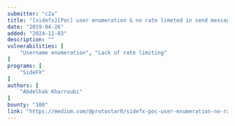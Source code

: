 ```yaml
---
submitter: "c2a"
title: "[sidefx][Poc] user enumeration & no rate limeted in send message function"
date: "2019-04-26"
added: "2024-11-03"
description: ""
vulnerabilities: [
    "Username enumeration", "Lack of rate limiting"
]
programs: [
    "SideFX"
]
authors: [
    "Abdelhak Kharroubi"
]
bounty: "100"
link: "https://medium.com/@protostar0/sidefx-poc-user-enumeration-no-rate-limeted-in-send-message-function-953f1662d41"
---
```





